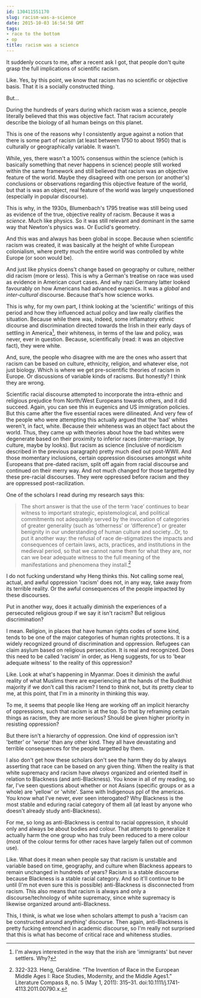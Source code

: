 ```yaml
---
id: 130411551170
slug: racism-was-a-science
date: 2015-10-03 16:54:58 GMT
tags:
- race to the bottom
- op
title: racism was a science
---
```

It suddenly occurs to me, after a recent ask I got, that people don't quite grasp the full implications of scientific racism.

Like. Yes, by this point, we know that racism has no scientific or objective basis. That it is a socially constructed thing.

But...

During the hundreds of years during which racism was a science, people literally believed that this was objective fact. That racism accurately describe the biology of all human beings on this planet. 

This is one of the reasons why I consistently argue against a notion that there is some part of racism (at least between 1750 to about 1950) that is culturally or geographically variable. It wasn't.

While, yes, there wasn't a 100% consensus within the science (which is basically something that never happens in science) people still worked within the same framework and still believed that racism was an objective feature of the world. Maybe they disagreed with one person (or another's) conclusions or observations regarding this objective feature of the world, but that is was an object, real feature of the world was largely unquestioned (especially in popular discourse).

This is why, in the 1930s, Blumenbach's 1795 treatise was still being used as evidence of the true, objective reality of racism. Because it was a _science_. Much like physics. So it was still relevant and dominant in the same way that Newton's physics was. Or Euclid's geometry.

And this was and always has been global in scope. Because when scientific racism was created, it was basically at the height of white European colonialism, where pretty much the entire world was controlled by white Europe (or soon would be).

And just like physics doens't change based on geography or culture, neither did racism (more or less). This is why a German's treatise on race was used as evidence in American court cases. And why nazi Germany latter looked favourably on how Americans had advanced eugenics. It was a _global_ and _inter-cultural_ discourse. Because that's how science works.

This is why, for my own part, I think looking at the 'scientific' writings of this period and how they influenced actual policy and law really clarifies the situation. Because while there was, indeed, some inflamatory ethnic dicourse and discrimination directed towards the Irish in their early days of settling in America[^1], their whiteness, in terms of the law and policy, was never, ever in question. Because, scientifically (read: it was an objective fact), they were white. 

And, sure, the people who disagree with me are the ones who assert that racism can be based on culture, ethnicity, religion, and whatever else, not just biology. Which is where we get pre-scientific theories of racism in Europe. Or discussions of variable kinds of racisms. But honestly? I think they are wrong.

Scientific racial discourse attempted to incorporate the intra-ethnic and religious prejudice from North/West Europeans towards others, and it did succeed. Again, you can see this in eugenics and US immigration policies. But this came after the five essential races were dilineated. And very few of the people who were attempting this actually argued that the 'bad' whites weren't, in fact, white. Because their whiteness was an object fact about the world. Thus, they came up with theories about how the bad whites were degenerate based on their proximity to inferior races (inter-marriage, by culture, maybe by looks). 
But racism as science (inclusive of nordicism described in the previous paragraph) pretty much died out post-WWII. And those momentary inclusions, certain oppression discourses amongst white Europeans that pre-dated racism, split off again from racial discourse and continued on their merry way. And not much changed for those targetted by these pre-racial discourses. They were oppressed before racism and they are oppressed post-racilization.

One of the scholars I read during my research says this:

> The short answer is that the use of the term ‘race’ continues to bear witness to important strategic, epistemological, and political commitments not adequately served by the invocation of categories of greater generality (such as ‘otherness’ or ‘difference’) or greater benignity in our understanding of human culture and society...Or, to put it another way: the refusal of race de-stigmatizes the impacts and consequences of certain laws, acts, practices, and institutions in the medieval period, so that we cannot name them for what they are, nor can we bear adequate witness to the full meaning of the manifestations and phenomena they install.[^2]

I do not fucking understand why Heng thinks this. Not calling some real, actual, and awful oppression 'racism' does not, in any way, take away from its terrible reality. Or the awful consequences of the people impacted by these discourses.

Put in another way, does it actually diminish the experiences of a persecuted religious group if we say it isn't racism? But religious discrimination? 

I mean. Religion, in places that have human rights codes of some kind, tends to be one of the major categories of human rights protections. It is a widely recognized ground of discrimination and oppression. Refugees can claim asylum based on religious persecution. It is real and recognized. Does this need to be called 'racism' in order, as Heng suggests, for us to 'bear adequate witness' to the reality of this oppression?

Like. Look at what's happening in Myanmar. Does it diminish the awful reality of what Muslims there are experiencing at the hands of the Buddhist majority if we don't call this racism? I tend to think not, but its pretty clear to me, at this point, that I'm in a minority in thinking this way.

To me, it seems that people like Heng are working off an implicit hierarchy of oppressions, such that racism is at the top. So that by reframing certain things as racism, they are more serious? Should be given higher priority in resisting oppression? 

But there isn't a hierarchy of oppression. One kind of oppression isn't 'better' or 'worse' than any other kind. They all have devastating and terrible consequences for the people targetted by them.

I also don't get how these scholars don't see the harm they do by always asserting that race can be based on any given thing. When the reality is that white supremacy and racism have _always_ organized and oriented itself in relation to Blackness (and anti-Blackness). You know in all of my reading, so far, I've seen questions about whether or not Asians (specific groups or as a whole) are 'yellow' or 'white'. Same with Indigenous ppl of the americas. You know what I've never, ever seen interogated? Why Blackness is the most stable and eduring racial category of them all (at least by anyone who doesn't already study anti-Blackness). 

For me, so long as anti-Blackness is central to racial oppression, it should only and always be about bodies and colour. That attempts to generalize it actually harm the one group who has truly been reduced to a mere colour (most of the colour terms for other races have largely fallen out of common use). 

Like. What does it mean when people say that racism is unstable and variable based on time, geography, and culture when Blackness appears to remain unchanged in hundreds of years? Racism is a stable discourse because Blackness is a stable racial category. And so it'll continue to be until (I'm not even sure this is possible) anti-Blackness is disconnected from racism. This also means that racism is always and only a discourse/technology of white supremacy, since white supremacy is likewise organized around anti-Blackness.

This, I think, is what we lose when scholars attempt to push a 'racism can be constructed around anything' discourse. Then again, anti-Blackness is pretty fucking entrenched in academic discourse, so I'm really not surprised that this is what has become of critical race and whiteness studies.

[^1]: I'm always interested in the way that the irish are 'immigrants' but never settlers. Why?

[^2]: 322-323. Heng, Geraldine. “The Invention of Race in the European Middle Ages I: Race Studies, Modernity, and the Middle Ages1.” Literature Compass 8, no. 5 (May 1, 2011): 315–31. doi:10.1111/j.1741-4113.2011.00790.x.